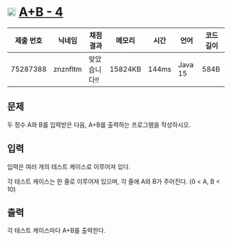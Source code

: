 # <img width="20px"  src="https://d2gd6pc034wcta.cloudfront.net/tier/1.svg" class="solvedac-tier"> [A+B - 4](https://www.acmicpc.net/problem/10951) 

| 제출 번호 | 닉네임 | 채점 결과 | 메모리 | 시간 | 언어 | 코드 길이 |
|---|---|---|---|---|---|---|
|75287388|znznfltm|맞았습니다!! |15824KB|144ms|Java 15|584B|

## 문제
<p>두 정수 A와 B를 입력받은 다음, A+B를 출력하는 프로그램을 작성하시오.</p>

## 입력
<p>입력은 여러 개의 테스트 케이스로 이루어져 있다.</p>

<p>각 테스트 케이스는 한 줄로 이루어져 있으며, 각 줄에 A와 B가 주어진다. (0 < A, B < 10)</p>

## 출력
<p>각 테스트 케이스마다 A+B를 출력한다.</p>

